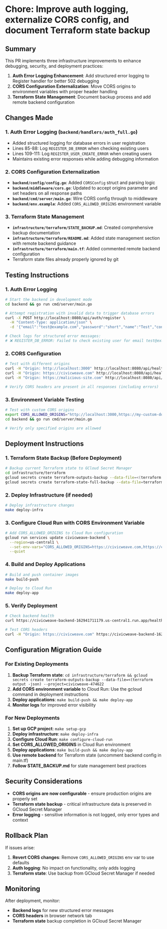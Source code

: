 # Chore: Improve auth logging, externalize CORS config, and document Terraform state backup

## Summary

This PR implements three infrastructure improvements to enhance debugging, security, and deployment practices:

1. **Auth Error Logging Enhancement**: Add structured error logging to Register handler for better 502 debugging
2. **CORS Configuration Externalization**: Move CORS origins to environment variables with proper header handling
3. **Terraform State Management**: Document backup process and add remote backend configuration

## Changes Made

### 1. Auth Error Logging (`backend/handlers/auth_full.go`)
- Added structured logging for database errors in user registration
- Lines 85-88: Log `REGISTER_DB_ERROR` when checking existing users
- Lines 109-111: Log `REGISTER_USER_CREATE_ERROR` when creating users
- Maintains existing error responses while adding debugging information

### 2. CORS Configuration Externalization
- **`backend/config/config.go`**: Added `CORSConfig` struct and parsing logic
- **`backend/middleware/cors.go`**: Updated to accept origins parameter and set headers on all response paths
- **`backend/cmd/server/main.go`**: Wire CORS config through to middleware
- **`backend/env.example`**: Added `CORS_ALLOWED_ORIGINS` environment variable

### 3. Terraform State Management
- **`infrastructure/terraform/STATE_BACKUP.md`**: Created comprehensive backup documentation
- **`infrastructure/terraform/README.md`**: Added state management section with remote backend guidance
- **`infrastructure/terraform/main.tf`**: Added commented remote backend configuration
- Terraform state files already properly ignored by git

## Testing Instructions

### 1. Auth Error Logging
```bash
# Start the backend in development mode
cd backend && go run cmd/server/main.go

# Attempt registration with invalid data to trigger database errors
curl -X POST http://localhost:8080/api/auth/register \
  -H "Content-Type: application/json" \
  -d '{"email":"test@example.com","password":"short","name":"Test","consent_given":true}'

# Check logs for structured error messages:
# ❌ REGISTER_DB_ERROR: Failed to check existing user for email test@example.com: [error details]
```

### 2. CORS Configuration
```bash
# Test with different origins
curl -H "Origin: http://localhost:3000" http://localhost:8080/api/health
curl -H "Origin: https://civicweave.com" http://localhost:8080/api/health
curl -H "Origin: https://malicious-site.com" http://localhost:8080/api/health

# Verify CORS headers are present in all responses (including errors)
```

### 3. Environment Variable Testing
```bash
# Test with custom CORS origins
export CORS_ALLOWED_ORIGINS="http://localhost:3000,https://my-custom-domain.com"
cd backend && go run cmd/server/main.go

# Verify only specified origins are allowed
```

## Deployment Instructions

### 1. Terraform State Backup (Before Deployment)
```bash
# Backup current Terraform state to GCloud Secret Manager
cd infrastructure/terraform
gcloud secrets create terraform-outputs-backup --data-file=<(terraform output -json) --project=civicweave-474622
gcloud secrets create terraform-state-full-backup --data-file=terraform.tfstate --project=civicweave-474622
```

### 2. Deploy Infrastructure (if needed)
```bash
# Deploy infrastructure changes
make deploy-infra
```

### 3. Configure Cloud Run with CORS Environment Variable
```bash
# Add CORS_ALLOWED_ORIGINS to Cloud Run configuration
gcloud run services update civicweave-backend \
  --region=us-central1 \
  --set-env-vars="CORS_ALLOWED_ORIGINS=https://civicweave.com,https://civicweave-frontend-162941711179.us-central1.run.app" \
  --quiet
```

### 4. Build and Deploy Applications
```bash
# Build and push container images
make build-push

# Deploy to Cloud Run
make deploy-app
```

### 5. Verify Deployment
```bash
# Check backend health
curl https://civicweave-backend-162941711179.us-central1.run.app/health

# Test CORS headers
curl -H "Origin: https://civicweave.com" https://civicweave-backend-162941711179.us-central1.run.app/health
```

## Configuration Migration Guide

### For Existing Deployments
1. **Backup Terraform state**: `cd infrastructure/terraform && gcloud secrets create terraform-outputs-backup --data-file=<(terraform output -json) --project=civicweave-474622`
2. **Add CORS environment variable** to Cloud Run: Use the gcloud command in deployment instructions
3. **Deploy applications**: `make build-push && make deploy-app`
4. **Monitor logs** for improved error visibility

### For New Deployments
1. **Set up GCP project**: `make setup-gcp`
2. **Deploy infrastructure**: `make deploy-infra`
3. **Configure Cloud Run**: `make configure-cloud-run`
4. **Set CORS_ALLOWED_ORIGINS** in Cloud Run environment
5. **Deploy applications**: `make build-push && make deploy-app`
6. **Use remote backend** for Terraform state (uncomment backend config in main.tf)
7. **Follow STATE_BACKUP.md** for state management best practices

## Security Considerations

- **CORS origins are now configurable** - ensure production origins are properly set
- **Terraform state backup** - critical infrastructure data is preserved in GCloud Secret Manager
- **Error logging** - sensitive information is not logged, only error types and context

## Rollback Plan

If issues arise:
1. **Revert CORS changes**: Remove `CORS_ALLOWED_ORIGINS` env var to use defaults
2. **Auth logging**: No impact on functionality, only adds logging
3. **Terraform state**: Use backup from GCloud Secret Manager if needed

## Monitoring

After deployment, monitor:
- **Backend logs** for new structured error messages
- **CORS headers** in browser network tab
- **Terraform state** backup completion in GCloud Secret Manager